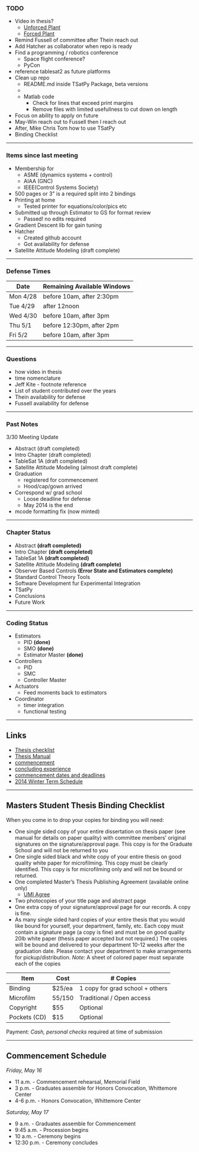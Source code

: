 ### TODO

* Video in thesis?
    * [Unforced Plant](https://vimeo.com/68018120)
    * [Forced Plant](https://vimeo.com/42960673)
* Remind Fussell of committee after Thein reach out
* Add Hatcher as collaborator when repo is ready
* Find a programming / robotics conference
    * Space flight conference?
    * PyCon
* reference tablesat2 as future platforms
* Clean up repo
    * README.md inside TSatPy Package, beta versions
    *
    * Matlab code
        * Check for lines that exceed print margins
        * Remove files with limited usefullness to cut down on length
* Focus on ability to apply on future
* May-Win reach out to Fussell then I reach out
* After, Mike Chris Tom how to use TSatPy
* Binding Checklist

***
### Items since last meeting

* Membership for
    * ASME (dynamics systems + control)
    * AIAA (GNC)
    * IEEE(Control Systems Society)
* 500 pages or 3" is a required split into 2 bindings
* Printing at home
    * Tested printer for equations/color/pics etc
* Submitted up through Estimator to GS for format review
    * Passed! no edits required
* Gradient Descent lib for gain tuning
* Hatcher
    * Created github account
    * Got availability for defense
* Satellite Attitude Modeling (draft complete)


***
### Defense Times

| Date     | Remaining Available Windows |
|----------|-----------------------------|
| Mon 4/28 | before 10am, after 2:30pm |
| Tue 4/29 | after 12noon |
| Wed 4/30 | before 10am, after 3pm |
| Thu 5/1  | before 12:30pm, after 2pm |
| Fri 5/2  | before 10am, after 3pm |

***
### Questions

* how video in thesis
* time nomenclature
* Jeff Kite - footnote reference
* List of student contributed over the years
* Thein availability for defense
* Fussell availability for defense



***
### Past Notes

3/30 Meeting Update

* Abstract (draft completed)
* Intro Chapter (draft completed)
* TableSat 1A (draft completed)
* Satellite Attitude Modeling (almost draft complete)
* Graduation
    * registered for commencement
    * Hood/cap/gown arrived
* Correspond w/ grad school
    * Loose deadline for defense
    * May 2014 is the end
* mcode formatting fix (now minted)


***
### Chapter Status

* Abstract **(draft completed)**
* Intro Chapter **(draft completed)**
* TableSat 1A **(draft completed)**
* Satellite Attitude Modeling **(draft complete)**
* Observer Based Controls **(Error State and Estimators complete)**
* Standard Control Theory Tools
* Software Development fur Experimental Integration
* TSatPy
* Conclusions
* Future Work

***
### Coding Status

* Estimators
    * PID **(done)**
    * SMO **(done)**
    * Estimator Master **(done)**
* Controllers
    * PID
    * SMC
    * Controller Master
* Actuators
    * Feed moments back to estimators
* Coordinator
    * timer integration
    * functional testing

***
## Links

* [Thesis checklist ](http://www.gradschool.unh.edu/pdf/td_checklist.pdf)
* [Thesis Manual ](http://www.gradschool.unh.edu/pdf/td_manual.pdf)
* [commencement ](http://www.unh.edu/universityevents/commencement/)
* [concluding experience ](http://www.gradschool.unh.edu/pdf/concluding_experience.pdf)
* [commencement dates and deadlines](http://www.unh.edu/universityevents/commencement/dates.html)
* [2014 Winter Term Schedule ](http://gradschool.unh.edu/pdf/cal201350g.pdf)

***
## Masters Student Thesis Binding Checklist

When you come in to drop your copies for binding you will need:
* One single sided copy of your entire dissertation on thesis paper (see manual for details on paper quality) with committee members’ original signatures on the signature/approval page. This copy is for the Graduate School and will not be returned to you
* One single sided black and white copy of your entire thesis on good quality white paper for microfilming. This copy must be clearly identified. This copy is for microfilming only and will not be bound or returned.
* One completed Master’s Thesis Publishing Agreement (available online only)
    * [UMI Agree](http://www.gradschool.unh.edu/pdf/frm_umi_agree.pdf)
* Two photocopies of your title page and abstract page
* One extra copy of your signature/approval page for our records. A copy is fine.
* As many single sided hard copies of your entire thesis that you would like bound for yourself, your department, family, etc. Each copy must contain a signature page (a copy is fine) and must be on good quality 20lb white paper (thesis paper accepted but not required.) The copies will be bound and delivered to your department 10-12 weeks after the graduation date. Please contact your department to make arrangements for pickup/distribution.
*Note:* A sheet of colored paper must separate each of the copies


| Item         | Cost   | # Copies                        |
|--------------|--------|---------------------------------|
| Binding      | $25/ea | 1 copy for grad school + others |
| Microfilm    | $55/$150    | Traditional / Open access              |
| Copyright    | $55    | Optional                        |
| Pockets (CD) | $15    | Optional                        |

Payment: *Cash, personal checks* required at time of submission

***
## Commencement Schedule

*Friday, May 16*
* 11 a.m. - Commencement rehearsal, Memorial Field
* 3 p.m. - Graduates assemble for Honors Convocation, Whittemore Center
* 4-6 p.m. - Honors Convocation, Whittemore Center

*Saturday, May 17*
* 9 a.m. - Graduates assemble for Commencement
* 9:45 a.m. - Procession begins
* 10 a.m. - Ceremony begins
* 12:30 p.m. - Ceremony concludes

